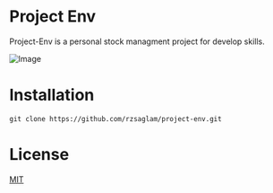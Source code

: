 # Project Env
Project-Env is a personal stock managment project for develop skills.

![Image](https://i.imgur.com/SMuOJGP.png)

# Installation
```
git clone https://github.com/rzsaglam/project-env.git
```

# License
[MIT](https://github.com/rzsaglam/project-env/blob/86efff261e4b0d55707cdd161906bdb68b94429f/LICENSE)

